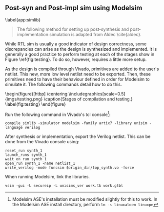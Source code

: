 Post-syn and Post-impl sim using Modelsim
-----------------------------------------
\label{app:simlib}

>The following method for setting up post-synthesis and post-implementation
simulation is adapted from Aldec \cite{aldec}.

While RTL sim is usually a good indicator of design correctness, some
discrepancies can arise as the design is synthesized and implemented.  It is
generally a good practice to perform testing at each of the stages show in
Figure \ref{fig:testing}.  To do so, however, requires a little more setup.

As the design is compiled through Vivado, primitives are added to the user's
netlist.  This new, more low level netlist need to be exported.  Then, these
primitives need to have their behaviour defined in order for Modelsim to
simulate it.  The following commands detail how to do this.

\begin{figure}[htbp]
    \centering
    \includegraphics[scale=0.5]{imgs/testing.png}
    \caption{Stages of compilation and testing.}
    \label{fig:testing}
\end{figure}

Run the following command in Vivado's tcl console[^1]:

    compile_simlib -simulator modelsim -family artix7 -library unisim -language verilog

After synthesis or implementation, export the Verilog netlist.  This can be done
from the Vivado console using:

    reset_run synth_1
    launch_runs synth_1
    wait_on_run synth_1
    open_run synth_1 -name netlist_1
    write_verilog -mode funcsim $origin_dir/top_synth.vo -force

When running Modelsim, link the libraries.

    vsim -gui -L secureip -L unisims_ver work.tb work.glbl


[^1]: Modelsim ASE's installation must be modified slightly for this to work.
In the Modelsim ASE install directory, perform `ln -s linuxaloem linuxpe`
